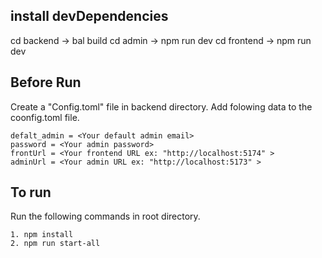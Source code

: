 ## install devDependencies

cd backend -> bal build
cd admin -> npm run dev
cd frontend -> npm run dev

## Before Run

Create a "Config.toml" file in backend directory.
Add folowing data to the coonfig.toml file.

    defalt_admin = <Your default admin email>
    password = <Your admin password>
    frontUrl = <Your frontend URL ex: "http://localhost:5174" >
    adminUrl = <Your admin URL ex: "http://localhost:5173" >

## To run

Run the following commands in root directory.

    1. npm install
    2. npm run start-all

